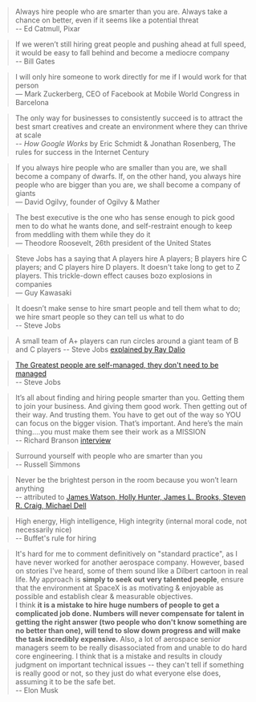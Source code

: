 > Always hire people who are smarter than you are. Always take a chance on better, even if it seems like a potential threat  
> -- Ed Catmull, Pixar

> If we weren’t still hiring great people and pushing ahead at full speed, it would be easy to fall behind and become a mediocre company  
> -- Bill Gates

> I will only hire someone to work directly for me if I would work for that person  
> — Mark Zuckerberg, CEO of Facebook at Mobile World Congress in Barcelona


> The only way for businesses to consistently succeed is to attract the best smart creatives and create an environment where they can thrive at scale  
> -- _How Google Works_ by Eric Schmidt & Jonathan Rosenberg, The rules for success in the Internet Century

> If you always hire people who are smaller than you are, we shall become a company of dwarfs. If, on the other hand, you always hire people who are bigger than you are, we shall become a company of giants  
> — David Ogilvy, founder of Ogilvy & Mather

> The best executive is the one who has sense enough to pick good men to do what he wants done, and self-restraint enough to keep from meddling with them while they do it  
> — Theodore Roosevelt, 26th president of the United States

> Steve Jobs has a saying that A players hire A players; B players hire C players; and C players hire D players. It doesn't take long to get to Z players. This trickle-down effect causes bozo explosions in companies  
> ― Guy Kawasaki

> It doesn’t make sense to hire smart people and tell them what to do; we hire smart people so they can tell us what to do  
> -- Steve Jobs

> A small team of A+ players can run circles around a giant team of B and C players
> -- Steve Jobs [explained by Ray Dalio](https://youtu.be/M95m2EFb7IQ?t=794)

> [The Greatest people are self-managed, they don't need to be managed](https://www.youtube.com/watch?v=rQKis2Cfpeo)  
> -- Steve Jobs


> It’s all about finding and hiring people smarter than you. Getting them to join your business. And giving them good work. Then getting out of their way. And trusting them. You have to get out of the way so YOU can focus on the bigger vision. That’s important. And here’s the main thing….you must make them see their work as a MISSION  
>  -- Richard Branson [interview](http://www.mindvalleyinsights.com/a-conversation-with-richard-branson/)

> Surround yourself with people who are smarter than you  
> -- Russell Simmons

> Never be the brightest person in the room because you won’t learn anything  
> -- attributed to [James Watson, Holly Hunter, James L. Brooks, Steven R. Craig, Michael Dell](https://quoteinvestigator.com/2019/02/21/bright/)

> High energy, High intelligence, High integrity (internal moral code, not necessarily nice)  
> -- Buffet's rule for hiring
> 

> It's hard for me to comment definitively on "standard practice", as I have never worked for another aerospace company. However, based on stories I've heard, some of them sound like a Dilbert cartoon in real life. My approach is **simply to seek out very talented people**, ensure that the environment at SpaceX is as motivating & enjoyable as possible and establish clear & measurable objectives.  
I think **it is a mistake to hire huge numbers of people to get a complicated job done. Numbers will never compensate for talent in getting the right answer (two people who don't know something are no better than one), will tend to slow down progress and will make the task incredibly expensive.** Also, a lot of aerospace senior managers seem to be really disassociated from and unable to do hard core engineering. I think that is a mistake and results in cloudy judgment on important technical issues -- they can't tell if something is really good or not, so they just do what everyone else does, assuming it to be the safe bet.  
> -- Elon Musk


